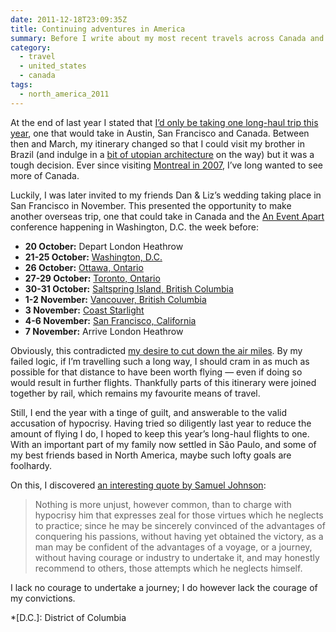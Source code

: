 ```yaml
---
date: 2011-12-18T23:09:35Z
title: Continuing adventures in America
summary: Before I write about my most recent travels across Canada and the United States, I address the hypocrisy of taking such a trip.
category:
  - travel
  - united_states
  - canada
tags:
  - north_america_2011
---
```


At the end of last year I stated that [I’d only be taking one long-haul trip this year][1], one that would take in Austin, San Francisco and Canada. Between then and March, my itinerary changed so that I could visit my brother in Brazil (and indulge in a [bit of utopian architecture][2] on the way) but it was a tough decision. Ever since visiting [Montreal in 2007][3], I’ve long wanted to see more of Canada.

Luckily, I was later invited to my friends Dan & Liz’s wedding taking place in San Francisco in November. This presented the opportunity to make another overseas trip, one that could take in Canada and the [An Event Apart][4] conference happening in Washington, D.C. the week before:

- **20 October:** Depart London Heathrow
- **21-25 October:** [Washington, D.C.][5]
- **26 October:** [Ottawa, Ontario][6]
- **27-29 October:** [Toronto, Ontario][7]
- **30-31 October:** [Saltspring Island, British Columbia][8]
- **1-2 November:** [Vancouver, British Columbia][9]
- **3 November:** [Coast Starlight][10]
- **4-6 November:** [San Francisco, California][10]
- **7 November:** Arrive London Heathrow

Obviously, this contradicted [my desire to cut down the air miles][11]. By my failed logic, if I’m travelling such a long way, I should cram in as much as possible for that distance to have been worth flying — even if doing so would result in further flights. Thankfully parts of this itinerary were joined together by rail, which remains my favourite means of travel.

Still, I end the year with a tinge of guilt, and answerable to the valid accusation of hypocrisy. Having tried so diligently last year to reduce the amount of flying I do, I hoped to keep this year’s long-haul flights to one. With an important part of my family now settled in São Paulo, and some of my best friends based in North America, maybe such lofty goals are foolhardy.

On this, I discovered [an interesting quote by Samuel Johnson][12]:

> Nothing is more unjust, however common, than to charge with hypocrisy him that expresses zeal for those virtues which he neglects to practice; since he may be sincerely convinced of the advantages of conquering his passions, without having yet obtained the victory, as a man may be confident of the advantages of a voyage, or a journey, without having courage or industry to undertake it, and may honestly recommend to others, those attempts which he neglects himself.

I lack no courage to undertake a journey; I do however lack the courage of my convictions.

[1]: /2010/304/a1/sxsw_greener_is_better/
[2]: /2011/199/a1/the_architecture_of_brasilia/
[3]: https://lloydyweb.paulrobertlloyd.com/blog/2007/07/a_few_days_in_montreal
[4]: http://aneventapart.com/2011/dc/
[5]: /2011/353/a1/washington_dc/
[6]: /2011/354/a1/ottawa/
[7]: /2011/358/a1/toronto/
[8]: /2011/360/a1/saltspring_island/
[9]: /2011/363/a1/vancouver/
[10]: /2012/001/a1/san_francisco/
[11]: /2010/050/a1/a_green_focus/
[12]: https://en.wikipedia.org/wiki/Hypocrisy

*[D.C.]: District of Columbia
